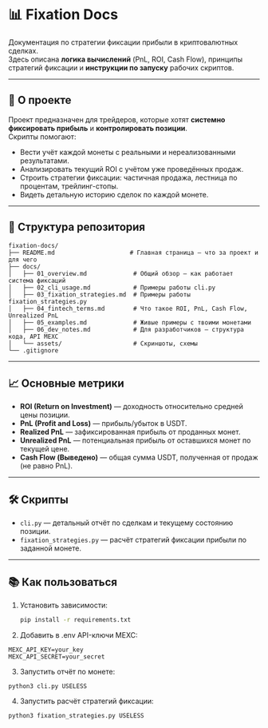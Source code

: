 # 📊 Fixation Docs

Документация по стратегии фиксации прибыли в криптовалютных сделках.  
Здесь описана **логика вычислений** (PnL, ROI, Cash Flow), принципы стратегий фиксации и **инструкции по запуску** рабочих скриптов.

---

## 🚀 О проекте

Проект предназначен для трейдеров, которые хотят **системно фиксировать прибыль** и **контролировать позиции**.  
Скрипты помогают:
- Вести учёт каждой монеты с реальными и нереализованными результатами.
- Анализировать текущий ROI с учётом уже проведённых продаж.
- Строить стратегии фиксации: частичная продажа, лестница по процентам, трейлинг-стопы.
- Видеть детальную историю сделок по каждой монете.

---

## 📂 Структура репозитория

```
fixation-docs/
├── README.md                     # Главная страница — что за проект и для чего
├── docs/
│   ├── 01_overview.md             # Общий обзор — как работает система фиксаций
│   ├── 02_cli_usage.md            # Примеры работы cli.py
│   ├── 03_fixation_strategies.md  # Примеры работы fixation_strategies.py
│   ├── 04_fintech_terms.md        # Что такое ROI, PnL, Cash Flow, Unrealized PnL
│   ├── 05_examples.md             # Живые примеры с твоими монетами
│   ├── 06_dev_notes.md            # Для разработчиков — структура кода, API MEXC
│   └── assets/                    # Скриншоты, схемы
└── .gitignore
```

---

## 📈 Основные метрики

- **ROI (Return on Investment)** — доходность относительно средней цены позиции.
- **PnL (Profit and Loss)** — прибыль/убыток в USDT.
- **Realized PnL** — зафиксированная прибыль от проданных монет.
- **Unrealized PnL** — потенциальная прибыль от оставшихся монет по текущей цене.
- **Cash Flow (Выведено)** — общая сумма USDT, полученная от продаж (не равно PnL).

---

## 🛠 Скрипты

- `cli.py` — детальный отчёт по сделкам и текущему состоянию позиции.
- `fixation_strategies.py` — расчёт стратегий фиксации прибыли по заданной монете.

---

## 📚 Как пользоваться

1. Установить зависимости:
   ```bash
   pip install -r requirements.txt

2.	Добавить в .env API-ключи MEXC:
```
MEXC_API_KEY=your_key
MEXC_API_SECRET=your_secret
```
3.	Запустить отчёт по монете:
```
python3 cli.py USELESS
```
4.	Запустить расчёт стратегий фиксации:
```
python3 fixation_strategies.py USELESS
```
